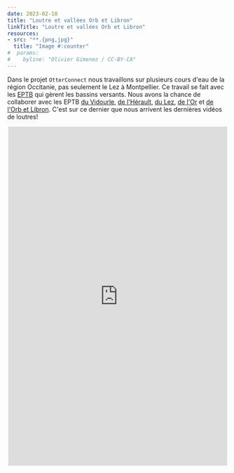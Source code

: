 ```yaml
---
date: 2023-02-10
title: "Loutre et vallées Orb et Libron"
linkTitle: "Loutre et vallées Orb et Libron"
resources:
- src: "**.{png,jpg}"
  title: "Image #:counter"
#  params:
#    byline: "Olivier Gimenez / CC-BY-CA"
---
```


Dans le projet `OtterConnect` nous travaillons sur plusieurs cours d'eau de la région Occitanie, pas seulement le Lez à Montpellier. Ce travail se fait avec les [EPTB](https://bassinversant.org/les-eptb/quest-ce-que-les-eptb/) qui gèrent les bassins versants. Nous avons la chance de collaborer avec les EPTB [du Vidourle](https://www.vidourle.org/), [de l'Hérault](https://fleuve-herault.fr/), [du Lez](https://eptb-lez.fr/), [de l'Or](https://www.etang-de-l-or.com/) et [de l'Orb et Libron](https://www.vallees-orb-libron.fr/). C'est sur ce dernier que nous arrivent les dernières vidéos de loutres! 

<p align="center">
<iframe src="https://www.facebook.com/plugins/post.php?href=https%3A%2F%2Fwww.facebook.com%2FSMVOL34%2Fposts%2Fpfbid032J91UPSvnNr4RQXURkKPDxZLKvais9FfwHz5eqbQzxUwJhU8yXaFBGThjDFkjd6kl&show_text=true&width=500" width="500" height="773" style="border:none;overflow:hidden" scrolling="no" frameborder="0" allowfullscreen="true" allow="autoplay; clipboard-write; encrypted-media; picture-in-picture; web-share"></iframe>
</p>




